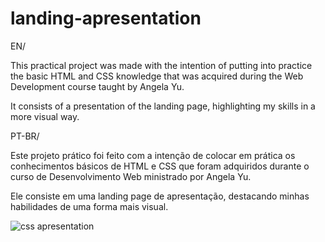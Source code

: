 # landing-apresentation

EN/ 

This practical project was made with the intention of putting into practice the basic HTML and CSS knowledge that was acquired during the Web Development course taught by Angela Yu.

It consists of a presentation of the landing page, highlighting my skills in a more visual way.

PT-BR/

Este projeto prático foi feito com a intenção de colocar em prática os conhecimentos básicos de HTML e CSS que foram adquiridos durante o curso de Desenvolvimento Web ministrado por Angela Yu.

Ele consiste em uma landing page de apresentação, destacando minhas habilidades de uma forma mais visual.

![css apresentation](https://user-images.githubusercontent.com/70165034/191571224-45a4a406-58e0-45fd-b582-9d3b6e308d79.png)
